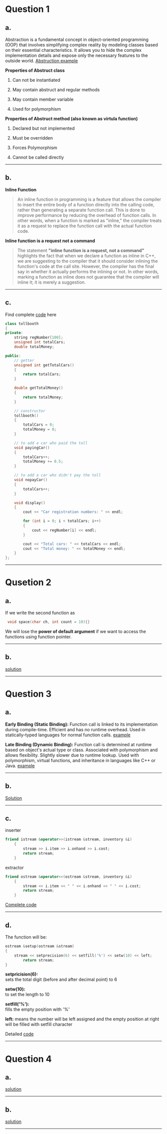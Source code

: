 # Question 1

## a.

Abstraction is a fundamental concept in object-oriented programming (OOP) that involves simplifying complex reality by modeling classes based on their essential characteristics. It allows you to hide the complex implementation details and expose only the necessary features to the outside world. [Abstruction example](/2020-21/A/1a.cpp)

**Properties of Abstruct class**
1. Can not be instantiated

2. May contain abstruct and regular methods

3. May contain member variable

4. Used for polymorphism

**Properties of Abstruct method (also known as virtula function)**
1. Declared but not implemented

2. Must be overridden

3. Forces Polymorphism

4. Cannot be called directly

---
## b.
**Inline Function**
>An inline function in programming is a feature that allows the compiler to insert the entire body of a function directly into the calling code, rather than generating a separate function call. This is done to improve performance by reducing the overhead of function calls. In other words, when a function is marked as "inline," the compiler treats it as a request to replace the function call with the actual function code.

**Inline function is a request not a command**
>The statement **"inline function is a request, not a command"** highlights the fact that when we declare a function as inline in C++, we are suggesting to the compiler that it should consider inlining the function's code at the call site. However, the compiler has the final say in whether it actually performs the inlining or not. In other words, marking a function as inline does not guarantee that the compiler will inline it; it is merely a suggestion.
---
## c.
Find complete [code](/2020-21/A/1c.cpp) here

```c++
class tollbooth
{
private:
    string regNumber[100];
    unsigned int totalCars;
    double totalMoney;

public:
    // getter
    unsigned int getTotalCars()
    {
        return totalCars;
    }

    double getTotalMoney()
    {
        return totalMoney;
    }

    // constructor
    tollbooth()
    {
        totalCars = 0;
        totalMoney = 0;
    }

    // to add a car who paid the toll
    void payingCar()
    {
        totalCars++;
        totalMoney += 0.5;
    }

    // to add a car who didn't pay the toll
    void nopayCar()
    {
        totalCars++;
    }

    void display()
    {
        cout << "Car registration numbers: " << endl;

        for (int i = 0; i < totalCars; i++)
        {
            cout << regNumber[i] << endl;
        }

        cout << "Total cars: " << totalCars << endl;
        cout << "Total money: " << totalMoney << endl;
    }
};
```
---

# Qusetion 2

## a.

If we write the second function as 
```c++
 void space(char ch, int count = 10){}
 ```

We will lose the **power of default argument** if we want to access the functions using function pointer.

---
## b.
[solution](/2020-21/A/2b.cpp)

---
# Question 3

## a.
**Early Binding (Static Binding):** Function call is linked to its implementation during compile-time. Efficient and has no runtime overhead. Used in statically-typed languages for normal function calls.
[example](/2020-21/A/3a_1.cpp)

**Late Binding (Dynamic Binding):** Function call is determined at runtime based on object's actual type or class. Associated with polymorphism and allows flexibility. Slightly slower due to runtime lookup. Used with polymorphism, virtual functions, and inheritance in languages like C++ or Java.
[example](/2020-21/A/3a_2.cpp)

---
## b.

[Solution](/2020-21/A/3b.cpp)

---
## c.

inserter
```c++
friend istream &operator>>(istream &stream, inventory &i)
    {
        stream >> i.item >> i.onhand >> i.cost;
        return stream;
    }
```

extractor
```c++
friend ostream &operator<<(ostream &stream, inventory &i)
    {
        stream << i.item << " " << i.onhand << " " << i.cost;
        return stream;
    }
```
[Complete code](/2020-21/A/3c.cpp)

---
## d.
The function will be:
```c++
ostream &setup(ostream &stream)
{
    stream << setprecision(6) << setfill('%') << setw(10) << left;
        return stream;
}
```

**setpricision(6):**\
sets the total digit (before and after decimal point) to 6

**setw(10):**\
to set the length to 10

**setfill('%'):**\
fills the empty position with '%'

**left:**
means the number will be left assigned and the empty position at right will be filled with setfill character

Detailed [code](/2020-21/A/3d.cpp)

---
# Question 4
## a.
[solution](/2020-21/A/4a.cpp)

---
## b.
[solution](/2020-21/A/4b.cpp)

---
